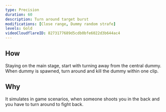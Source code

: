 ```yaml
---
type: Precision
duration: 60
description: Turn around target burst
modifications: [Close range, Dummy random strafe]
levels: Gold
videoCloudflareID: 8273177689d5cdb0bfe6022d3b644ac4
---
```


## How

Staying on the main stage, start with turning away from the central dummy. When dummy is spawned, turn around and kill the dummy within one clip.

## Why

It simulates in game scenarios, when someone shoots you in the back and you have to turn around to fight back.
